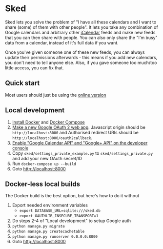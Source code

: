 Sked
====

Sked lets you solve the problem of "I have all these calendars and I want to share (some) of them with other people". It lets you take any combination of Google calendars and arbitrary other [iCalendar](https://en.wikipedia.org/wiki/ICalendar) feeds and make new feeds that you can then share with people. You can also only share the "I'm busy" data from a calendar, instead of it's full data if you want.

Once you've given someone one of these new feeds, you can always update their permissions afterwards - this means if you add new calendars, you don't need to tell anyone else. Also, if you gave someone too much/too little access, you can fix that.

Quick start
-----------
Most users should just be using the [online version](https://cal-merge.herokuapp.com/)

Local development
-----------------
1. [Install Docker](https://docs.docker.com/engine/installation/) and [Docker Compose](https://docs.docker.com/compose/install/)
2. [Make a new Google OAuth 2 web app](https://support.google.com/cloud/answer/6158849). Javascript origin should be `http://localhost:8000` and Authorised redirect URIs should be `http://localhost:8000/oauth2callback`.
3. [Enable "Google Calendar API" and "Google+ API" on the developer console](https://support.google.com/cloud/answer/6158841)
4. Copy `sked/settings_private_example.py` to `sked/settings_private.py` and add your new OAuth secret/ID
5. Run `docker-compose up --build`
6. Goto [http://localhost:8000](http://localhost:8000)

Docker-less local builds
------------------------
The Docker build is the best option, but here's how to do it without

1. Export needed environment variables
    * `export DATABASE_URL=sqlite:///sked.db`
    * `export OAUTHLIB_INSECURE_TRANSPORT=1`
2. Do steps 2-4 of "Local development" to setup Google auth
3. `python manage.py migrate`
4. `python manage.py createcachetable`
5. `python manage.py runserver 0.0.0.0:8000`
6. Goto [http://localhost:8000](http://localhost:8000)